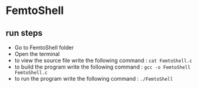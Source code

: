 # FemtoShell
## run steps
- Go to FemtoShell folder
- Open the terminal
- to view the source file write the following command :
`cat FemtoShell.c`
- to build the program write the following command :
`gcc -o FemtoShell FemtoShell.c `
- to run the program write the following command :
 `./FemtoShell `
